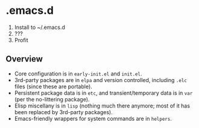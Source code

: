 # .emacs.d

 1. Install to ~/.emacs.d
 2. ???
 3. Profit


## Overview

 - Core configuration is in `early-init.el` and `init.el`.
 - 3rd-party packages are in `elpa` and version controlled, including `.elc` files (since these are portable).
 - Persistent package data is in `etc`, and transient/temporary data is in `var` (per the no-littering package).
 - Elisp miscellany is in `lisp` (nothing much there anymore; most of it has been replaced by 3rd-party packages).
 - Emacs-friendly wrappers for system commands are in `helpers`.
